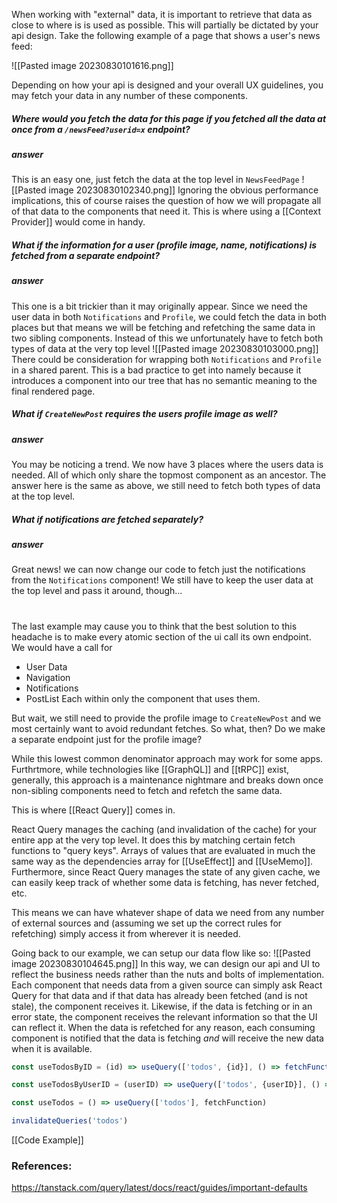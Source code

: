 When working with "external" data, it is important to retrieve that data as close to where is is used as possible. This will partially be dictated by your api design. Take the following example of a page that shows a user's news feed:

![[Pasted image 20230830101616.png]]

Depending on how your api is designed and your overall UX guidelines, you may fetch your data in any number of these components.

##### Where would you fetch the data for this page if you fetched all the data at once from a `/newsFeed?userid=x` endpoint?
##### answer
This is an easy one, just fetch the data at the top level in `NewsFeedPage`
![[Pasted image 20230830102340.png]]
Ignoring the obvious performance implications, this of course raises the question of how we will propagate all of that data to the components that need it. This is where using a [[Context Provider]] would come in handy.
##### What if the information for a user (profile image, name, notifications) is fetched from a separate endpoint?
##### answer
This one is a bit trickier than it may originally appear. Since we need the user data in both `Notifications` and `Profile`, we could fetch the data in both places but that means we will be fetching and refetching the same data in two sibling components. Instead of this we unfortunately have to fetch both types of data at the very top level
![[Pasted image 20230830103000.png]]
There could be consideration for wrapping both `Notifications` and `Profile` in a shared parent. This is a bad practice to get into namely because it introduces a component into our tree that has no semantic meaning to the final rendered page. 

##### What if `CreateNewPost` requires the users profile image as well?
##### answer
You may be noticing a trend. We now have 3 places where the users data is needed. All of which only share the topmost component as an ancestor. The answer here is the same as above, we still need to fetch both types of data at the top level.

##### What if notifications are fetched separately?
##### answer
Great news! we can now change our code to fetch just the notifications from the `Notifications` component! We still have to keep the user data at the top level and pass it around, though...

#
The last example may cause you to think that the best solution to this headache is to make every atomic section of the ui call its own endpoint. We would have a call for 
- User Data
- Navigation
- Notifications 
- PostList 
Each within only the component that uses them.

But wait, we still need to provide the profile image to `CreateNewPost` and we most certainly want to avoid redundant fetches. So what, then? Do we make a separate endpoint just for the profile image?

While this lowest common denominator approach may work for some apps. Furthrtmore, while technologies like [[GraphQL]] and [[tRPC]] exist, generally, this approach is a maintenance nightmare and breaks down once non-sibling components need to fetch and refetch the same data.

This is where [[React Query]] comes in.

React Query manages the caching (and invalidation of the cache) for your entire app at the very top level. It does this by matching certain fetch functions to "query keys". Arrays of values that are evaluated in much the same way as the dependencies array for [[UseEffect]] and [[UseMemo]]. Furthermore, since React Query manages the state of any given cache, we can easily keep track of whether some data is fetching, has never fetched, etc. 

This means we can have whatever shape of data we need from any number of external sources and (assuming we set up the correct rules for refetching) simply access it from wherever it is needed.

Going back to our example, we can setup our data flow like so:
![[Pasted image 20230830104645.png]]
In this way, we can design our api and UI to reflect the business needs rather than the nuts and bolts of implementation. Each component that needs data from a given source can simply ask React Query for that data and if that data has already been fetched (and is not stale), the component receives it. Likewise, if the data is fetching or in an error state, the component receives the relevant information so that the UI can reflect it. When the data is refetched for any reason, each consuming component is notified that the data is fetching *and* will receive the new data when it is available.

```jsx
const useTodosByID = (id) => useQuery(['todos', {id}], () => fetchFunction(id))

const useTodosByUserID = (userID) => useQuery(['todos', {userID}], () => fetchFunction(userID))

const useTodos = () => useQuery(['todos'], fetchFunction)

invalidateQueries('todos')

```

[[Code Example]]
### References:
https://tanstack.com/query/latest/docs/react/guides/important-defaults